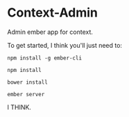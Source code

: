 Context-Admin
=============

Admin ember app for context.

To get started, I think you'll just need to:

`npm install -g ember-cli`

`npm install`

`bower install`

`ember server`

I THINK.
